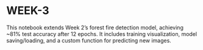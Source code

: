 # WEEK-3
This notebook extends Week 2’s forest fire detection model, achieving ~81% test accuracy after 12 epochs. It includes training visualization, model saving/loading, and a custom function for predicting new images.

